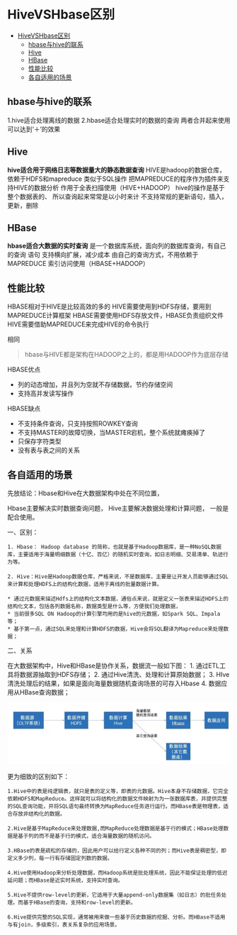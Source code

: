 # HiveVSHbase区别
<!-- TOC -->

- [HiveVSHbase区别](#hivevshbase%e5%8c%ba%e5%88%ab)
	- [hbase与hive的联系](#hbase%e4%b8%8ehive%e7%9a%84%e8%81%94%e7%b3%bb)
	- [Hive](#hive)
	- [HBase](#hbase)
	- [性能比较](#%e6%80%a7%e8%83%bd%e6%af%94%e8%be%83)
	- [各自适用的场景](#%e5%90%84%e8%87%aa%e9%80%82%e7%94%a8%e7%9a%84%e5%9c%ba%e6%99%af)

<!-- /TOC -->

## hbase与hive的联系

1.hive适合处理离线的数据
2.hbase适合处理实时的数据的查询
两者合并起来使用可以达到‘＋’的效果

## Hive
**hive适合用于网络日志等数据量大的静态数据查询**
HIVE是hadoop的数据仓库，依赖于HDFS和mapreduce
类似于SQL操作
把MAPREDUCE的程序作为插件来支持HIVE的数据分析
作用于全表扫描使用（HIVE+HADOOP）
hive的操作是基于整个数据表的、
所以查询起来常常是以小时来计
不支持常规的更新语句，插入，更新，删除

## HBase
**hbase适合大数据的实时查询**
是一个数据库系统，面向列的数据库查询，有自己的查询 语句
支持横向扩展，减少成本
由自己的查询方式，不用依赖于MAPREDUCE
索引访问使用（HBASE+HADOOP）

## 性能比较

HBASE相对于HIVE是比较高效的多的
HIVE需要使用到HDFS存储，要用到MAPREDUCE计算框架
HBASE需要使用HDFS存放文件，HBASE负责组织文件
HIVE需要借助MAPREDUCE来完成HIVE的命令执行


相同
> hbase与HIVE都是架构在HADOOP之上的，都是用HADOOP作为底层存储


HBASE优点
* 列的动态增加，并且列为空就不存储数据，节约存储空间
* 支持高并发读写操作


HBASE缺点
* 不支持条件查询，只支持按照ROWKEY查询
* 不支持MASTER的故障切换，当MASTER宕机，整个系统就瘫痪掉了
* 只保存字符类型
* 没有表与表之间的关系


## 各自适用的场景

先放结论：Hbase和Hive在大数据架构中处在不同位置，

Hbase主要解决实时数据查询问题，
Hive主要解决数据处理和计算问题，
一般是配合使用。


一、区别：

	1. Hbase： Hadoop database 的简称，也就是基于Hadoop数据库，是一种NoSQL数据库，主要适用于海量明细数据（十亿、百亿）的随机实时查询，如日志明细、交易清单、轨迹行为等。
	
	2. Hive：Hive是Hadoop数据仓库，严格来说，不是数据库，主要是让开发人员能够通过SQL来计算和处理HDFS上的结构化数据，适用于离线的批量数据计算。

	* 通过元数据来描述Hdfs上的结构化文本数据，通俗点来说，就是定义一张表来描述HDFS上的结构化文本，包括各列数据名称，数据类型是什么等，方便我们处理数据，
	* 当前很多SQL ON Hadoop的计算引擎均用的是hive的元数据，如Spark SQL、Impala等；
	* 基于第一点，通过SQL来处理和计算HDFS的数据，Hive会将SQL翻译为Mapreduce来处理数据；


二、关系

在大数据架构中，Hive和HBase是协作关系，数据流一般如下图：
	1. 通过ETL工具将数据源抽取到HDFS存储；
	2. 通过Hive清洗、处理和计算原始数据；
	3. HIve清洗处理后的结果，如果是面向海量数据随机查询场景的可存入Hbase
	4. 数据应用从HBase查询数据；

![](https://raw.githubusercontent.com/Syncma/Figurebed/master/img/hive-hbase.png)



更为细致的区别如下：
```
1.Hive中的表是纯逻辑表，就只是表的定义等，即表的元数据。Hive本身不存储数据，它完全依赖HDFS和MapReduce。这样就可以将结构化的数据文件映射为为一张数据库表，并提供完整的SQL查询功能，并将SQL语句最终转换为MapReduce任务进行运行。而HBase表是物理表，适合存放非结构化的数据。

2.Hive是基于MapReduce来处理数据,而MapReduce处理数据是基于行的模式；HBase处理数据是基于列的而不是基于行的模式，适合海量数据的随机访问。

3.HBase的表是疏松的存储的，因此用户可以给行定义各种不同的列；而Hive表是稠密型，即定义多少列，每一行有存储固定列数的数据。

4.Hive使用Hadoop来分析处理数据，而Hadoop系统是批处理系统，因此不能保证处理的低迟延问题；而HBase是近实时系统，支持实时查询。

5.Hive不提供row-level的更新，它适用于大量append-only数据集（如日志）的批任务处理。而基于HBase的查询，支持和row-level的更新。

6.Hive提供完整的SQL实现，通常被用来做一些基于历史数据的挖掘、分析。而HBase不适用与有join，多级索引，表关系复杂的应用场景。

```


